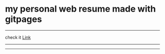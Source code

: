 # my personal web resume made with gitpages
*************
check it    [Link](https://henriquemsouza.github.io/)
****
-----------
